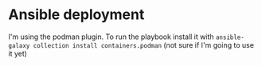 # Ansible deployment

I'm using the podman plugin. To run the playbook install it with `ansible-galaxy collection install containers.podman`
(not sure if I'm going to use it yet)
